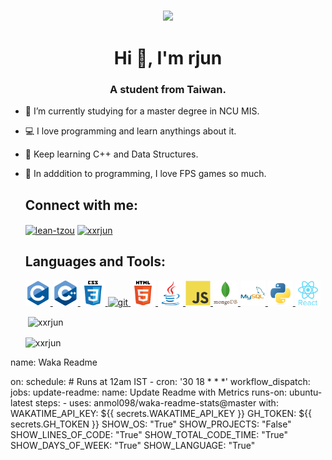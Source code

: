 <h3 align="center">
  <a href="https://git.io/typing-svg">
    <!--     <img src="https://readme-typing-svg.herokuapp.com/?lines=Hello,+There!;This+is+xxrjun....;Nice+to+meet+you!&center=true&size=30"> -->
    <img
      src="https://readme-typing-svg.herokuapp.com?font=Charis+SIL&size=30&duration=3000&color=1AACF7&center=true&vCenter=true&lines=Hello%2C+There!;This+is+rjun!;Nice+to+meet+you!">
  </a>
  </h1>

  <h1 align="center">Hi 👋, I'm rjun</h1>
  <h3 align="center">A student from Taiwan.</h3>
  
- 🔭 I’m currently studying for a master degree in NCU MIS.
- 💻 I love programming and learn anythings about it.
- 📝 Keep learning C++ and Data Structures.
- 🔫 In adddition to programming, I love FPS games so much.

  <h2 align="left">Connect with me:</h2>
  <p align="left">
    <a href="https://linkedin.com/in/lean-tzou" target="blank"><img align="center"
        src="https://raw.githubusercontent.com/rahuldkjain/github-profile-readme-generator/master/src/images/icons/Social/linked-in-alt.svg"
        alt="lean-tzou" height="30" width="40" /></a>
    <a href="https://www.leetcode.com/xxrjun" target="blank"><img align="center"
        src="https://raw.githubusercontent.com/rahuldkjain/github-profile-readme-generator/master/src/images/icons/Social/leet-code.svg"
        alt="xxrjun" height="30" width="40" /></a>
  </p>

  <h2 align="left">Languages and Tools:</h2>
  <p align="left"> <a href="https://www.cprogramming.com/" target="_blank" rel="noreferrer"> <img
        src="https://raw.githubusercontent.com/devicons/devicon/master/icons/c/c-original.svg" alt="c" width="40"
        height="40" /> </a> <a href="https://www.w3schools.com/cpp/" target="_blank" rel="noreferrer"> <img
        src="https://raw.githubusercontent.com/devicons/devicon/master/icons/cplusplus/cplusplus-original.svg"
        alt="cplusplus" width="40" height="40" /> </a> <a href="https://www.w3schools.com/css/" target="_blank"
      rel="noreferrer"> <img
        src="https://raw.githubusercontent.com/devicons/devicon/master/icons/css3/css3-original-wordmark.svg" alt="css3"
        width="40" height="40" /> </a> <a href="https://git-scm.com/" target="_blank" rel="noreferrer"> <img
        src="https://www.vectorlogo.zone/logos/git-scm/git-scm-icon.svg" alt="git" width="40" height="40" /> </a> <a
      href="https://www.w3.org/html/" target="_blank" rel="noreferrer"> <img
        src="https://raw.githubusercontent.com/devicons/devicon/master/icons/html5/html5-original-wordmark.svg"
        alt="html5" width="40" height="40" /> </a> <a href="https://www.java.com" target="_blank" rel="noreferrer"> <img
        src="https://raw.githubusercontent.com/devicons/devicon/master/icons/java/java-original.svg" alt="java"
        width="40" height="40" /> </a> <a href="https://developer.mozilla.org/en-US/docs/Web/JavaScript" target="_blank"
      rel="noreferrer"> <img
        src="https://raw.githubusercontent.com/devicons/devicon/master/icons/javascript/javascript-original.svg"
        alt="javascript" width="40" height="40" /> </a> <a href="https://www.mongodb.com/" target="_blank"
      rel="noreferrer"> <img
        src="https://raw.githubusercontent.com/devicons/devicon/master/icons/mongodb/mongodb-original-wordmark.svg"
        alt="mongodb" width="40" height="40" /> </a> <a href="https://www.mysql.com/" target="_blank" rel="noreferrer">
      <img src="https://raw.githubusercontent.com/devicons/devicon/master/icons/mysql/mysql-original-wordmark.svg"
        alt="mysql" width="40" height="40" /> </a> <a href="https://www.python.org" target="_blank" rel="noreferrer">
      <img src="https://raw.githubusercontent.com/devicons/devicon/master/icons/python/python-original.svg" alt="python"
        width="40" height="40" /> </a> <a href="https://reactjs.org/" target="_blank" rel="noreferrer"> <img
        src="https://raw.githubusercontent.com/devicons/devicon/master/icons/react/react-original-wordmark.svg"
        alt="react" width="40" height="40" /> </a> </p>

  <p>&nbsp;<img align="center"
      src="https://github-readme-stats.vercel.app/api?username=xxrjun&show_icons=true&locale=en" alt="xxrjun" /></p>

  <p><img align="center" src="https://github-readme-streak-stats.herokuapp.com/?user=xxrjun&" alt="xxrjun" /></p>



<!--START_SECTION:waka-->
name: Waka Readme

on:
  schedule:
    # Runs at 12am IST
    - cron: '30 18 * * *'
  workflow_dispatch:
jobs:
  update-readme:
    name: Update Readme with Metrics
    runs-on: ubuntu-latest
    steps:
      - uses: anmol098/waka-readme-stats@master
        with:
          WAKATIME_API_KEY: ${{ secrets.WAKATIME_API_KEY }}
          GH_TOKEN: ${{ secrets.GH_TOKEN }}
          SHOW_OS: "True"
          SHOW_PROJECTS: "False"
          SHOW_LINES_OF_CODE: "True"
          SHOW_TOTAL_CODE_TIME: "True"
          SHOW_DAYS_OF_WEEK: "True"
          SHOW_LANGUAGE: "True"
          
<!--END_SECTION:waka-->
